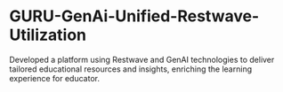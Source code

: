 # GURU-GenAi-Unified-Restwave-Utilization
Developed a platform using Restwave and GenAI technologies to deliver tailored educational resources and insights, enriching the learning experience for educator.
